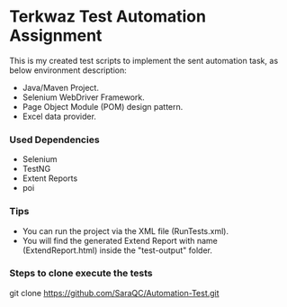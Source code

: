 # Terkwaz Test Automation Assignment
This is my created test scripts to implement the sent automation task, as below environment description:

- Java/Maven Project.
- Selenium WebDriver Framework.
- Page Object Module (POM) design pattern.
- Excel data provider.

### Used Dependencies 
- Selenium
- TestNG
- Extent Reports
- poi

### Tips
- You can run the project via the XML file (RunTests.xml).
- You will find the generated Extend Report with name (ExtendReport.html) inside the "test-output" folder.

### Steps to clone execute the tests

git clone https://github.com/SaraQC/Automation-Test.git
